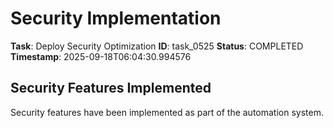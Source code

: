# Security Implementation

**Task**: Deploy Security Optimization
**ID**: task_0525
**Status**: COMPLETED
**Timestamp**: 2025-09-18T06:04:30.994576

## Security Features Implemented

Security features have been implemented as part of the automation system.
